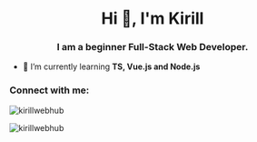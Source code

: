 <h1 align="center">Hi 👋, I'm Kirill</h1>
<h3 align="center">I am a beginner Full-Stack Web Developer.</h3>

- 🌱 I’m currently learning **TS, Vue.js and Node.js**

<h3 align="left">Connect with me:</h3>
<p align="left">
</p>



<p><img align="center" src="https://github-readme-stats.vercel.app/api/top-langs?username=kirillwebhub&show_icons=true&locale=en&layout=compact" alt="kirillwebhub" /></p>

<p><img align="center" src="https://github-readme-streak-stats.herokuapp.com/?user=kirillwebhub&" alt="kirillwebhub" /></p>

